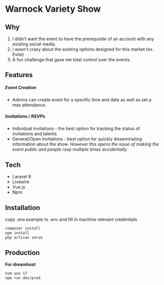 # Warnock Variety Show

## Why
1.  I didn't want the event to have the prerequisite of an account with any existing social media. 
2.  I wasn't crazy about the existing options designed for this market (ex. Evite) 
3. A fun challenge that gave me total control over the events. 

## Features
##### Event Creation 
- Admins can create event for a specific time and date as well as set a max attendance.

##### Invitations / RSVPs
- Individual Invitations - the best option for tracking the status of invitations and talents
- General/Open Invitations - best option for quickly disseminating information about the show. *However this opens the issue of making the event public and people rsvp multiple times accidentally.*

## Tech
- Laravel 8
- Livewire
- Vue.js
- Npm

## Installation
copy .env.example to .env and fill in machine relevant credentials
```sh
composer install
npm install
php artisan serve
```

## Production
**For dreamhost**
```sh
nvm use 17
npm run dev/prod
```


